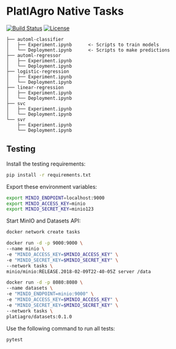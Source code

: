 # PlatIAgro Native Tasks

[![Build Status](https://github.com/platiagro/tasks/workflows/Python%20application/badge.svg)](https://github.com/platiagro/tasks/actions?query=workflow%3A%22Python+application%22)
[![License](https://img.shields.io/badge/License-Apache%202.0-blue.svg)](https://opensource.org/licenses/Apache-2.0)


    ├── automl-classifier
    │   ├── Experiment.ipynb      <- Scripts to train models
    │   └── Deployment.ipynb      <- Scripts to make predictions
    ├── automl-regressor
    │   ├── Experiment.ipynb
    │   └── Deployment.ipynb
    ├── logistic-regression
    │   ├── Experiment.ipynb
    │   └── Deployment.ipynb
    ├── linear-regression
    │   ├── Experiment.ipynb
    │   └── Deployment.ipynb
    ├── svc
    │   ├── Experiment.ipynb
    │   └── Deployment.ipynb
    └── svr
        ├── Experiment.ipynb
        └── Deployment.ipynb

## Testing

Install the testing requirements:

```bash
pip install -r requirements.txt
```

Export these environment variables:

```bash
export MINIO_ENDPOINT=localhost:9000
export MINIO_ACCESS_KEY=minio
export MINIO_SECRET_KEY=minio123
```

Start MinIO and Datasets API:

```bash
docker network create tasks
```

```bash
docker run -d -p 9000:9000 \
--name minio \
-e "MINIO_ACCESS_KEY=$MINIO_ACCESS_KEY" \
-e "MINIO_SECRET_KEY=$MINIO_SECRET_KEY" \
--network tasks \
minio/minio:RELEASE.2018-02-09T22-40-05Z server /data
```

```bash
docker run -d -p 8080:8080 \
--name datasets \
-e "MINIO_ENDPOINT=minio:9000" \
-e "MINIO_ACCESS_KEY=$MINIO_ACCESS_KEY" \
-e "MINIO_SECRET_KEY=$MINIO_SECRET_KEY" \
--network tasks \
platiagro/datasets:0.1.0
```

Use the following command to run all tests:

```bash
pytest
```
